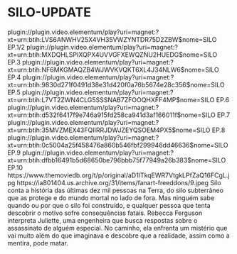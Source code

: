 # SILO-UPDATE


<item>
<title>[COLOR silver][B] SILO 1º TEMPORADA [/COLOR][/B][COLOR yellow]  FULL HD  [B][/COLOR][/B]</title>
<link>plugin://plugin.video.elementum/play?uri=magnet:?xt=urn:btih:LVS6ANWHV25X4VH35VWZYNTDR75D2ZBW$nome=SILO EP.1/2</link>
<link>plugin://plugin.video.elementum/play?uri=magnet:?xt=urn:btih:MXDQHLSPIXQPX4UVVGFXEWQZNU2HUEDG$nome=SILO EP.3</link>
<link>plugin://plugin.video.elementum/play?uri=magnet:?xt=urn:btih:NF6MKGMAQZB4WJWVKVQKT6XL4J34NLW6$nome=SILO EP.4</link>
<link>plugin://plugin.video.elementum/play?uri=magnet:?xt=urn:btih:9830d271f0491d38e31d420f0a76b5674e28c356$nome=SILO EP.5</link>
<link>plugin://plugin.video.elementum/play?uri=magnet:?xt=urn:btih:L7VT2ZWN4CLG5SSSNAB7ZFOOQHXFF4MP$nome=SILO EP.6</link>
<link>plugin://plugin.video.elementum/play?uri=magnet:?xt=urn:btih:d532f6417f9e746a915fd258ca941d3af166011f$nome=SILO EP.7</link>
<link>plugin://plugin.video.elementum/play?uri=magnet:?xt=urn:btih:35MVZMEX43FQIIRRJDWJZEYQSOEM4PX5$nome=SILO EP.8</link>
<link>plugin://plugin.video.elementum/play?uri=magnet:?xt=urn:btih:0c5004a25f458476a860b546fbf299946dd46636$nome=SILO EP.9</link>
  <link>plugin://plugin.video.elementum/play?uri=magnet:?xt=urn:btih:dfbb16491b5d68650be796bbb75f77949a26b383$nome=SILO EP.10</link>
<thumbnail>https://www.themoviedb.org/t/p/original/aD1ITkqEWR7VtgkLPfZaQ16FCgL.jpg</thumbnail>
<fanart>https://ia801404.us.archive.org/31/items/fanart-freeddons/9.jpeg</fanart>
<info>Silo conta a história das últimas dez mil pessoas na Terra, do silo subterrâneo que as protege e do mundo mortal no lado de fora. Mas ninguém sabe quando ou por que o silo foi construído, e qualquer pessoa que tenta descobrir o motivo sofre consequências fatais. Rebecca Ferguson interpreta Juliette, uma engenheira que busca respostas sobre o assassinato de alguém especial. No caminho, ela enfrenta um mistério que vai muito além do que imaginava e descobre que a realidade, assim como a mentira, pode matar.</info>
</item>
